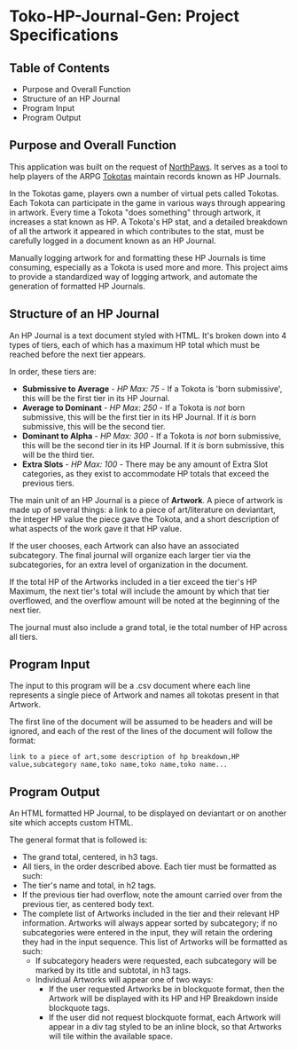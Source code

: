# Toko-HP-Journal-Gen: Project Specifications

## Table of Contents

* Purpose and Overall Function
* Structure of an HP Journal
* Program Input
* Program Output

## Purpose and Overall Function

This application was built on the request of [NorthPaws](northpaws.deviantart.com). It serves as a tool to help players of the ARPG [Tokotas](tokotas.deviantart.com) maintain records known as HP Journals.

In the Tokotas game, players own a number of virtual pets called Tokotas. Each Tokota can participate in the game in various ways through appearing in artwork. Every time a Tokota "does something" through artwork, it increases a stat known as HP. A Tokota's HP stat, and a detailed breakdown of all the artwork it appeared in which contributes to the stat, must be carefully logged in a document known as an HP Journal.

Manually logging artwork for and formatting these HP Journals is time consuming, especially as a Tokota is used more and more. This project aims to provide a standardized way of logging artwork, and automate the generation of formatted HP Journals.

## Structure of an HP Journal

An HP Journal is a text document styled with HTML. It's broken down into 4 types of tiers, each of which has a maximum HP total which must be reached before the next tier appears.

In order, these tiers are:

* **Submissive to Average** - *HP Max: 75* - If a Tokota is 'born submissive', this will be the first tier in its HP Journal.
* **Average to Dominant** - *HP Max: 250* - If a Tokota is *not* born submissive, this will be the first tier in its HP Journal. If it *is* born submissive, this will be the second tier.
* **Dominant to Alpha** - *HP Max: 300* - If a Tokota is *not* born submissive, this will be the second tier in its HP Journal. If it *is* born submissive, this will be the third tier.
* **Extra Slots** - *HP Max: 100* - There may be any amount of Extra Slot categories, as they exist to accommodate HP totals that exceed the previous tiers.

The main unit of an HP Journal is a piece of **Artwork**. A piece of artwork is made up of several things: a link to a piece of art/literature on deviantart, the integer HP value the piece gave the Tokota, and a short description of what aspects of the work gave it that HP value.

If the user chooses, each Artwork can also have an associated subcategory. The final journal will organize each larger tier via the subcategories, for an extra level of organization in the document.

If the total HP of the Artworks included in a tier exceed the tier's HP Maximum, the next tier's total will include the amount by which that tier overflowed, and the overflow amount will be noted at the beginning of the next tier.

The journal must also include a grand total, ie the total number of HP across all tiers.

## Program Input

The input to this program will be a .csv document where each line represents a single piece of Artwork and names all tokotas present in that Artwork.

The first line of the document will be assumed to be headers and will be ignored, and each of the rest of the lines of the document will follow the format:

`link to a piece of art,some description of hp breakdown,HP value,subcategory name,toko name,toko name,toko name...`

## Program Output

An HTML formatted HP Journal, to be displayed on deviantart or on another site which accepts custom HTML.

The general format that is followed is:

* The grand total, centered, in h3 tags.
* All tiers, in the order described above. Each tier must be formatted as such:
 * The tier's name and total, in h2 tags.
 * If the previous tier had overflow, note the amount carried over from the previous tier, as centered body text.
 * The complete list of Artworks included in the tier and their relevant HP information. Artworks will always appear sorted by subcategory; if no subcategories were entered in the input, they will retain the ordering they had in the input sequence. This list of Artworks will be formatted as such:
   * If subcategory headers were requested, each subcategory will be marked by its title and subtotal, in h3 tags.
   * Individual Artworks will appear one of two ways:
     * If the user requested Artworks be in blockquote format, then the Artwork will be displayed with its HP and HP Breakdown inside blockquote tags.
     * If the user did not request blockquote format, each Artwork will appear in a div tag styled to be an inline block, so that Artworks will tile within the available space.

